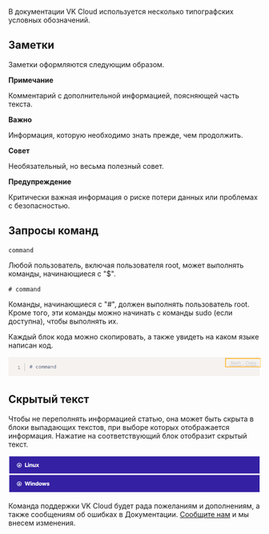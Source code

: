 В документации VK Cloud используется несколько типографских условных обозначений.

## Заметки

Заметки оформляются следующим образом.

**Примечание**

Комментарий с дополнительной информацией, поясняющей часть текста.

**Важно**

Информация, которую необходимо знать прежде, чем продолжить.

**Совет**

Необязательный, но весьма полезный совет.

**Предупреждение**

Критически важная информация о риске потери данных или проблемах с безопасностью.

## Запросы команд

```
command
```

Любой пользователь, включая пользователя root, может выполнять команды, начинающиеся с "$".

```
# command
```

Команды, начинающиеся с "#", должен выполнять пользователь root. Кроме того, эти команды можно начинать с команды sudo (если доступна), чтобы выполнять их.

Каждый блок кода можно скопировать, а также увидеть на каком языке написан код.

![](./assets/1595591662397-1595591662397.png)

## Скрытый текст

Чтобы не переполнять информацией статью, она может быть скрыта в блоки выпадающих текстов, при выборе которых отображается информация. Нажатие на соответствующий блок отобразит скрытый текст.

![](./assets/1595593151241-1595593151241.png)

Команда поддержки VK Cloud будет рада пожеланиям и дополнениям, а также сообщениям об ошибках в Документации. [Сообщите нам](mailto:support@mcs.mail.ru) и мы внесем изменения.

